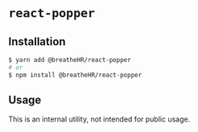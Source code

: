 # `react-popper`

## Installation

```sh
$ yarn add @breatheHR/react-popper
# or
$ npm install @breatheHR/react-popper
```

## Usage

This is an internal utility, not intended for public usage.
